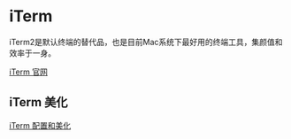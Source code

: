 # iTerm 

iTerm2是默认终端的替代品，也是目前Mac系统下最好用的终端工具，集颜值和效率于一身。

[iTerm 官网](https://iterm2.com/)

## iTerm 美化

[iTerm 配置和美化](https://juejin.cn/post/6994453537690222599)